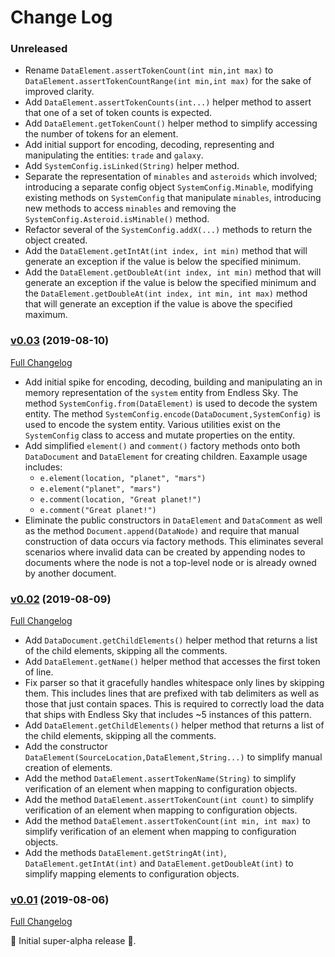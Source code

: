 # Change Log

### Unreleased

* Rename `DataElement.assertTokenCount(int min,int max)` to `DataElement.assertTokenCountRange(int min,int max)` for the sake of improved clarity.
* Add `DataElement.assertTokenCounts(int...)` helper method to assert that one of a set of token counts is expected.
* Add `DataElement.getTokenCount()` helper method to simplify accessing the number of tokens for an element.
* Add initial support for encoding, decoding, representing and manipulating the entities: `trade` and `galaxy`.
* Add `SystemConfig.isLinked(String)` helper method.
* Separate the representation of `minables` and `asteroids` which involved; introducing a separate config object `SystemConfig.Minable`, modifying existing methods on `SystemConfig` that manipulate `minables`, introducing new methods to access `minables` and removing the `SystemConfig.Asteroid.isMinable()` method.
* Refactor several of the `SystemConfig.addX(...)` methods to return the object created.
* Add the `DataElement.getIntAt(int index, int min)` method that will generate an exception if the value is below the specified minimum.
* Add the `DataElement.getDoubleAt(int index, int min)` method that will generate an exception if the value is below the specified minimum and the `DataElement.getDoubleAt(int index, int min, int max)` method that will generate an exception if the value is above the specified maximum.

### [v0.03](https://github.com/realityforge/zifnab/tree/v0.03) (2019-08-10)
[Full Changelog](https://github.com/realityforge/zifnab/compare/v0.02...v0.03)

* Add initial spike for encoding, decoding, building and manipulating an in memory representation of the `system` entity from Endless Sky. The method `SystemConfig.from(DataElement)` is used to decode the system entity. The method `SystemConfig.encode(DataDocument,SystemConfig)` is used to encode the system entity. Various utilities exist on the `SystemConfig` class to access and mutate properties on the entity.
* Add simplified `element()` and `comment()` factory methods onto both `DataDocument` and `DataElement` for creating children. Eaxample usage includes:
  - `e.element(location, "planet", "mars")`
  - `e.element("planet", "mars")`
  - `e.comment(location, "Great planet!")`
  - `e.comment("Great planet!")`
* Eliminate the public constructors in `DataElement` and `DataComment` as well as the method `Document.append(DataNode)` and require that manual construction of data occurs via factory methods. This eliminates several scenarios where invalid data can be created by appending nodes to documents where the node is not a top-level node or is already owned by another document.

### [v0.02](https://github.com/realityforge/zifnab/tree/v0.02) (2019-08-09)
[Full Changelog](https://github.com/realityforge/zifnab/compare/v0.01...v0.02)

* Add `DataDocument.getChildElements()` helper method that returns a list of the child elements, skipping all the comments.
* Add `DataElement.getName()` helper method that accesses the first token of line.
* Fix parser so that it gracefully handles whitespace only lines by skipping them. This includes lines that are prefixed with tab delimiters as well as those that just contain spaces. This is required to correctly load the data that ships with Endless Sky that includes ~5 instances of this pattern.
* Add `DataElement.getChildElements()` helper method that returns a list of the child elements, skipping all the comments.
* Add the constructor `DataElement(SourceLocation,DataElement,String...)` to simplify manual creation of elements.
* Add the method `DataElement.assertTokenName(String)` to simplify verification of an element when mapping to configuration objects.
* Add the method `DataElement.assertTokenCount(int count)` to simplify verification of an element when mapping to configuration objects.
* Add the method `DataElement.assertTokenCount(int min, int max)` to simplify verification of an element when mapping to configuration objects.
* Add the methods `DataElement.getStringAt(int)`, `DataElement.getIntAt(int)` and `DataElement.getDoubleAt(int)` to simplify mapping elements to configuration objects.

### [v0.01](https://github.com/realityforge/zifnab/tree/v0.01) (2019-08-06)
[Full Changelog](https://github.com/realityforge/zifnab/compare/b24bbdea2237c119e17341e5597c42b21b76a9c9...v0.01)

 ‎🎉	Initial super-alpha release ‎🎉.
